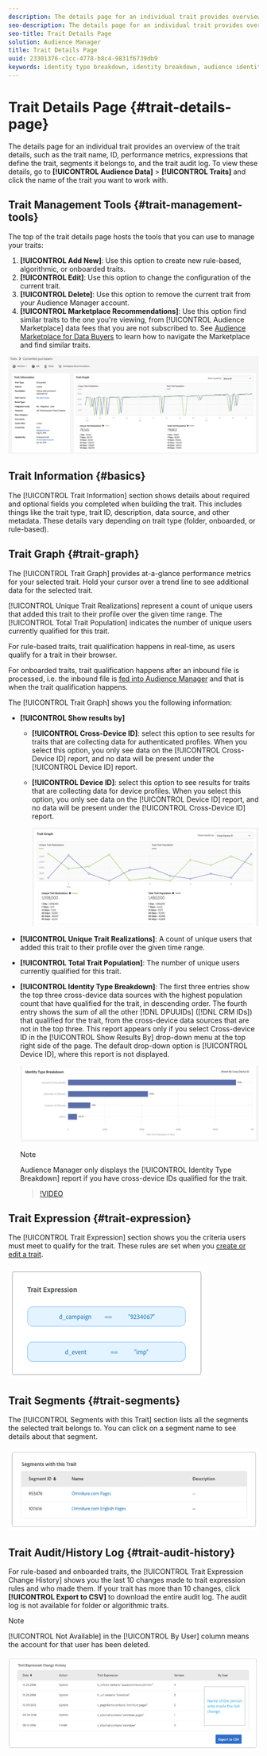 ```yaml
---
description: The details page for an individual trait provides overview of information like the trait name, ID, performance metrics, expressions that define the trait, segments it belongs to, and the trait audit log. To vew these details, go to Audience Data > Traits and click the name of the trait you want to work with.
seo-description: The details page for an individual trait provides overview of information like the trait name, ID, performance metrics, expressions that define the trait, segments it belongs to, and the trait audit log. To vew these details, go to Audience Data > Traits and click the name of the trait you want to work with.
seo-title: Trait Details Page
solution: Audience Manager
title: Trait Details Page
uuid: 23301376-c1cc-4778-b8c4-9831f6739db9
keywords: identity type breakdown, identity breakdown, audience identity reporting
---
```


# Trait Details Page {#trait-details-page}

The details page for an individual trait provides an overview of the trait details, such as the trait name, ID, performance metrics, expressions that define the trait, segments it belongs to, and the trait audit log. To view these details, go to **[!UICONTROL Audience Data]** > **[!UICONTROL Traits]** and click the name of the trait you want to work with.

## Trait Management Tools {#trait-management-tools}

The top of the trait details page hosts the tools that you can use to manage your traits:

1. **[!UICONTROL Add New]**: Use this option to create new rule-based, algorithmic, or onboarded traits.
2. **[!UICONTROL Edit]**: Use this option to change the configuration of the current trait.
3. **[!UICONTROL Delete]**: Use this option to remove the current trait from your Audience Manager account.
4. **[!UICONTROL Marketplace Recommendations]**: Use this option find similar traits to the one you're viewing, from [!UICONTROL Audience Marketplace] data fees that you are not subscribed to. See [Audience Marketplace for Data Buyers](../audience-marketplace/marketplace-data-buyers/marketplace-data-buyers.md) to learn how to navigate the Marketplace and find similar traits.

![basic-trait-information](assets/basic-trait-information.png)

## Trait Information {#basics}

The [!UICONTROL Trait Information] section shows details about required and optional fields you completed when building the trait. This includes things like the trait type, trait ID, description, data source, and other metadata. These details vary depending on trait type (folder, onboarded, or rule-based).

## Trait Graph {#trait-graph}

The [!UICONTROL Trait Graph] provides at-a-glance performance metrics for your selected trait. Hold your cursor over a trend line to see additional data for the selected trait.

[!UICONTROL Unique Trait Realizations] represent a count of unique users that added this trait to their profile over the given time range. The [!UICONTROL Total Trait Population] indicates the number of unique users currently qualified for this trait.

For rule-based traits, trait qualification happens in real-time, as users qualify for a trait in their browser.

For onboarded traits, trait qualification happens after an inbound file is processed, i.e. the inbound file is [fed into Audience Manager](../../faq/faq-inbound-data-ingestion.md) and that is when the trait qualification happens.

The [!UICONTROL Trait Graph] shows you the following information:

* **[!UICONTROL Show results by]**
  * **[!UICONTROL Cross-Device ID]**: select this option to see results for traits that are collecting data for authenticated profiles. When you select this option, you only see data on the [!UICONTROL Cross-Device ID] report, and no data will be present under the [!UICONTROL Device ID] report.
  * **[!UICONTROL Device ID]**: select this option to see results for traits that are collecting data for device profiles. When you select this option, you only see data on the [!UICONTROL Device ID] report, and no data will be present under the [!UICONTROL Cross-Device ID] report.
  
    ![trait-graph](assets/trait-summary.png)

* **[!UICONTROL Unique Trait Realizations]**: A count of unique users that added this trait to their profile over the given time range.
* **[!UICONTROL Total Trait Population]**: The number of unique users currently qualified for this trait.

* **[!UICONTROL Identity Type Breakdown]**: The first three entries show the top three cross-device data sources with the highest population count that have qualified for the trait, in descending order. The fourth entry shows the sum of all the other [!DNL DPUUIDs] ([!DNL CRM IDs]) that qualified for the trait, from the cross-device data sources that are not in the top three. This report appears only if you select Cross-device ID in the [!UICONTROL Show Results By] drop-down menu at the top right side of the page. The default drop-down option is [!UICONTROL Device ID], where this report is not displayed.

    ![trait-graph](assets/trait-identity.png)

    >[!NOTE]
    >
    >Audience Manager only displays the [!UICONTROL Identity Type Breakdown] report if you have cross-device IDs qualified for the trait.

    >[!VIDEO](https://video.tv.adobe.com/v/27977/)

## Trait Expression {#trait-expression}

The [!UICONTROL Trait Expression] section shows you the criteria users must meet to qualify for the trait. These rules are set when you [create or edit a trait](../../features/traits/about-trait-builder.md).

![](assets/traitExpression.png)

## Trait Segments {#trait-segments}

The [!UICONTROL Segments with this Trait] section lists all the segments the selected trait belongs to. You can click on a segment name to see details about that segment.

![](assets/traitSegments.png)

## Trait Audit/History Log {#trait-audit-history}

For rule-based and onboarded traits, the [!UICONTROL Trait Expression Change History] shows you the last 10 changes made to trait expression rules and who made them. If your trait has more than 10 changes, click **[!UICONTROL Export to CSV]** to download the entire audit log. The audit log is not available for folder or algorithmic traits.

>[!NOTE]
>
>[!UICONTROL Not Available] in the [!UICONTROL By User] column means the account for that user has been deleted.

![](assets/traitHistory.png)